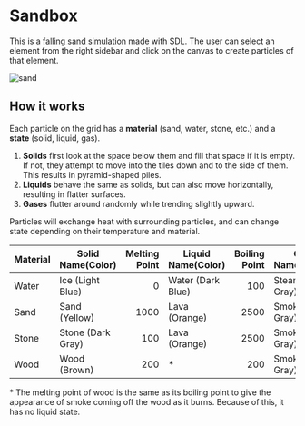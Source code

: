 # Sandbox

This is a [falling sand simulation](https://en.wikipedia.org/wiki/Falling-sand_game) made with SDL.
The user can select an element from the right sidebar and click on the canvas to create particles of that element.

![sand](https://github.com/darienyoder/sandbox/assets/116597751/20c37825-f73b-4929-bd1a-9a0e200e388c)

## How it works

Each particle on the grid has a **material** (sand, water, stone, etc.) and a **state** (solid, liquid, gas).

1. **Solids** first look at the space below them and fill that space if it is empty.
   If not, they attempt to move into the tiles down and to the side of them.
   This results in pyramid-shaped piles.
2. **Liquids** behave the same as solids, but can also move horizontally, resulting in flatter surfaces.
3. **Gases** flutter around randomly while trending slightly upward.

Particles will exchange heat with surrounding particles, and can change state depending on their temperature and material.

| Material | Solid<br>Name(Color) | Melting Point | Liquid<br>Name(Color) | Boiling Point | Gas<br>Name(Color) |
|----------|----------------------|--------------:|-----------------------|--------------:|--------------------|
| Water    | Ice (Light Blue)     |             0 | Water (Dark Blue)     |           100 | Steam (Light Gray) |
| Sand     | Sand (Yellow)        |          1000 | Lava (Orange)         |          2500 | Smoke (Dark Gray)  |
| Stone    | Stone (Dark Gray)    |           100 | Lava (Orange)         |          2500 | Smoke (Dark Gray)  |
| Wood     | Wood (Brown)         |           200 | *                     |           200 | Smoke (Dark Gray)  |

\* The melting point of wood is the same as its boiling point to give the appearance of smoke coming off the wood as it burns.
  Because of this, it has no liquid state.
